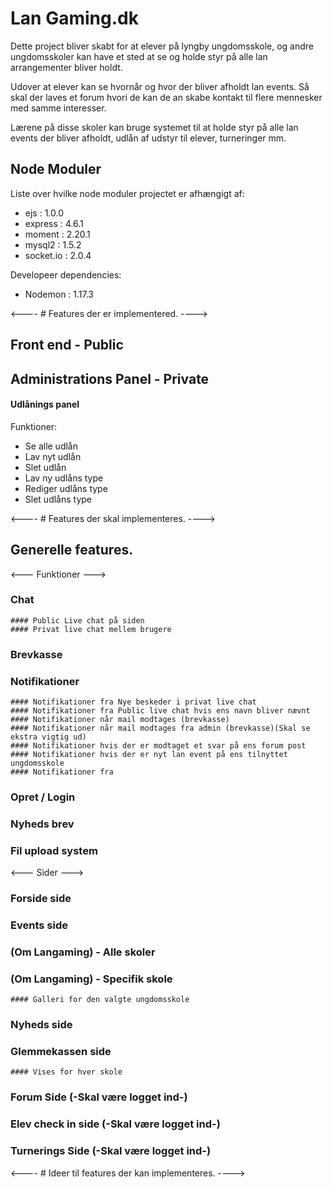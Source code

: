 # Lan Gaming.dk

Dette project bliver skabt for at elever på lyngby ungdomsskole, og andre ungdomsskoler kan have et sted at se og holde styr på alle lan arrangementer bliver holdt.

Udover at elever kan se hvornår og hvor der bliver afholdt lan events. Så skal der laves et forum hvori de kan de an skabe kontakt til flere mennesker med samme interesser.

Lærene på disse skoler kan bruge systemet til at holde styr på alle lan events der bliver afholdt, udlån af udstyr til elever, turneringer mm.


## Node Moduler

Liste over hvilke node moduler projectet er afhængigt af:
  - ejs       : 1.0.0
  - express   : 4.6.1
  - moment    : 2.20.1
  - mysql2    : 1.5.2
  - socket.io : 2.0.4

Developeer dependencies:
  - Nodemon   : 1.17.3






<---- # Features der er implementered. ---->
## Front end - Public

## Administrations Panel - Private

#### Udlånings panel
Funktioner:
  - Se alle udlån
  - Lav nyt udlån
  - Slet udlån
  - Lav ny udlåns type
  - Rediger udlåns type
  - Slet udlåns type







<---- # Features der skal implementeres. ---->
## Generelle features.

<--- Funktioner --->

### Chat

    #### Public Live chat på siden
    #### Privat live chat mellem brugere

### Brevkasse

### Notifikationer

    #### Notifikationer fra Nye beskeder i privat live chat
    #### Notifikationer fra Public live chat hvis ens navn bliver nævnt
    #### Notifikationer når mail modtages (brevkasse)
    #### Notifikationer når mail modtages fra admin (brevkasse)(Skal se ekstra vigtig ud)    
    #### Notifikationer hvis der er modtaget et svar på ens forum post
    #### Notifikationer hvis der er nyt lan event på ens tilnyttet ungdomsskole
    #### Notifikationer fra 

### Opret / Login

### Nyheds brev

### Fil upload system

<--- Sider --->
### Forside side

### Events side

### (Om Langaming) - Alle skoler 

### (Om Langaming) - Specifik skole

    #### Galleri for den valgte ungdomsskole

### Nyheds side

### Glemmekassen side 

    #### Vises for hver skole

### Forum Side (-Skal være logget ind-)

### Elev check in side (-Skal være logget ind-)

### Turnerings Side (-Skal være logget ind-)



<---- # Ideer til features der kan implementeres. ---->

